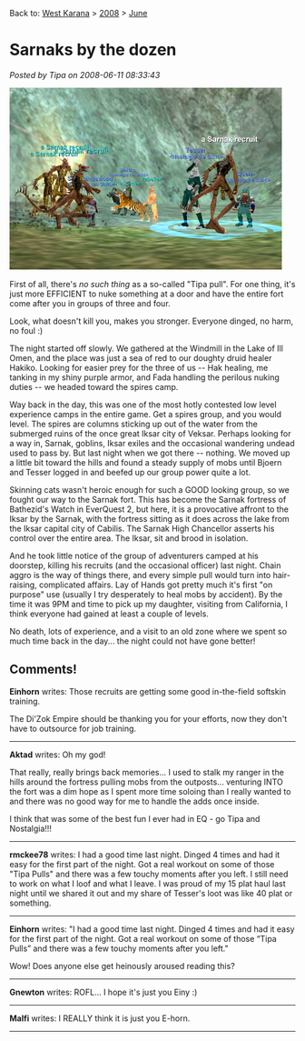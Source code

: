 Back to: [West Karana](/posts/westkarana.md) > [2008](/posts/2008/westkarana.md) > [June](./westkarana.md)
# Sarnaks by the dozen

*Posted by Tipa on 2008-06-11 08:33:43*

![eqgame-2008-06-10-20-39-03-26.jpg](../../../uploads/2008/06/eqgame-2008-06-10-20-39-03-26.jpg)

First of all, there's *no such thing* as a so-called "Tipa pull". For one thing, it's just more EFFICIENT to nuke something at a door and have the entire fort come after you in groups of three and four.

Look, what doesn't kill you, makes you stronger. Everyone dinged, no harm, no foul :)

The night started off slowly. We gathered at the Windmill in the Lake of Ill Omen, and the place was just a sea of red to our doughty druid healer Hakiko. Looking for easier prey for the three of us -- Hak healing, me tanking in my shiny purple armor, and Fada handling the perilous nuking duties -- we headed toward the spires camp.

Way back in the day, this was one of the most hotly contested low level experience camps in the entire game. Get a spires group, and you would level. The spires are columns sticking up out of the water from the submerged ruins of the once great Iksar city of Veksar. Perhaps looking for a way in, Sarnak, goblins, Iksar exiles and the occasional wandering undead used to pass by. But last night when we got there -- nothing. We moved up a little bit toward the hills and found a steady supply of mobs until Bjoern and Tesser logged in and beefed up our group power quite a lot.

Skinning cats wasn't heroic enough for such a GOOD looking group, so we fought our way to the Sarnak fort. This has become the Sarnak fortress of Bathezid's Watch in EverQuest 2, but here, it is a provocative affront to the Iksar by the Sarnak, with the fortress sitting as it does across the lake from the Iksar capital city of Cabilis. The Sarnak High Chancellor asserts his control over the entire area. The Iksar, sit and brood in isolation.

And he took little notice of the group of adventurers camped at his doorstep, killing his recruits (and the occasional officer) last night. Chain aggro is the way of things there, and every simple pull would turn into hair-raising, complicated affairs. Lay of Hands got pretty much it's first "on purpose" use (usually I try desperately to heal mobs by accident). By the time it was 9PM and time to pick up my daughter, visiting from California, I think everyone had gained at least a couple of levels.

No death, lots of experience, and a visit to an old zone where we spent so much time back in the day... the night could not have gone better!

## Comments!

**Einhorn** writes: Those recruits are getting some good in-the-field softskin training.

The Di'Zok Empire should be thanking you for your efforts, now they don't have to outsource for job training.

---

**Aktad** writes: Oh my god! 

That really, really brings back memories... I used to stalk my ranger in the hills around the fortress pulling mobs from the outposts... venturing INTO the fort was a dim hope as I spent more time soloing than I really wanted to and there was no good way for me to handle the adds once inside.

I think that was some of the best fun I ever had in EQ - go Tipa and Nostalgia!!!

---

**rmckee78** writes: I had a good time last night. Dinged 4 times and had it easy for the first part of the night. Got a real workout on some of those "Tipa Pulls" and there was a few touchy moments after you left. I still need to work on what I loof and what I leave. I was proud of my 15 plat haul last night until we shared it out and my share of Tesser's loot was like 40 plat or something.

---

**Einhorn** writes: "I had a good time last night. Dinged 4 times and had it easy for the first part of the night. Got a real workout on some of those “Tipa Pulls” and there was a few touchy moments after you left."

Wow! Does anyone else get heinously aroused reading this?

---

**Gnewton** writes: ROFL... I hope it's just you Einy :)

---

**Malfi** writes: I REALLY think it is just you E-horn.

---

